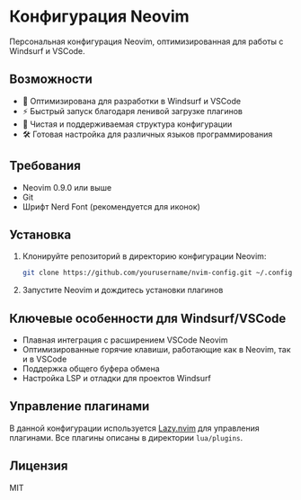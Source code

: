 # Конфигурация Neovim

Персональная конфигурация Neovim, оптимизированная для работы с Windsurf и VSCode.

## Возможности

- 🚀 Оптимизирована для разработки в Windsurf и VSCode
- ⚡ Быстрый запуск благодаря ленивой загрузке плагинов
- 🎨 Чистая и поддерживаемая структура конфигурации
- 🛠️ Готовая настройка для различных языков программирования

## Требования

- Neovim 0.9.0 или выше
- Git
- Шрифт Nerd Font (рекомендуется для иконок)

## Установка

1. Клонируйте репозиторий в директорию конфигурации Neovim:
   ```bash
   git clone https://github.com/yourusername/nvim-config.git ~/.config/nvim
   ```

2. Запустите Neovim и дождитесь установки плагинов

## Ключевые особенности для Windsurf/VSCode

- Плавная интеграция с расширением VSCode Neovim
- Оптимизированные горячие клавиши, работающие как в Neovim, так и в VSCode
- Поддержка общего буфера обмена
- Настройка LSP и отладки для проектов Windsurf

## Управление плагинами

В данной конфигурации используется [Lazy.nvim](https://github.com/folke/lazy.nvim) для управления плагинами. Все плагины описаны в директории `lua/plugins`.

## Лицензия

MIT
